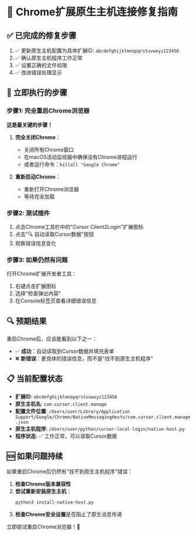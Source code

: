 # 🔧 Chrome扩展原生主机连接修复指南

## ✅ 已完成的修复步骤
1. ✅ 更新原生主机配置为具体扩展ID: `abcdefghijklmnopqrstuvwxyz123456`
2. ✅ 确认原生主机程序工作正常
3. ✅ 设置正确的文件权限
4. ✅ 改进错误处理显示

## 🚀 立即执行的步骤

### 步骤1: 完全重启Chrome浏览器
**这是最关键的步骤！**

1. **完全关闭Chrome**：
   - 关闭所有Chrome窗口
   - 在macOS活动监视器中确保没有Chrome进程运行
   - 或者运行命令：`killall "Google Chrome"`

2. **重新启动Chrome**：
   - 重新打开Chrome浏览器
   - 等待完全加载

### 步骤2: 测试插件
1. 点击Chrome工具栏中的"Cursor Client2Login"扩展图标
2. 点击"🔍 自动读取Cursor数据"按钮
3. 观察错误信息变化

### 步骤3: 如果仍然有问题
打开Chrome扩展开发者工具：
1. 右键点击扩展图标
2. 选择"检查弹出内容"
3. 在Console标签页查看详细错误信息

## 🔍 预期结果
重启Chrome后，应该能看到以下之一：
- ✅ **成功**：自动读取到Cursor数据并填充表单
- ❌ **新错误**：更具体的错误信息，而不是"找不到原生主机程序"

## 📋 当前配置状态
- **扩展ID**: `abcdefghijklmnopqrstuvwxyz123456`
- **原生主机名**: `com.cursor.client.manage`
- **配置文件位置**: `/Users/user/Library/Application Support/Google/Chrome/NativeMessagingHosts/com.cursor.client.manage.json`
- **原生主机程序**: `/Users/user/python/cursor-local-login/native-host.py`
- **程序状态**: ✅ 工作正常，可以读取Cursor数据

## 🆘 如果问题持续
如果重启Chrome后仍然有"找不到原生主机程序"错误：

1. **检查Chrome版本兼容性**
2. **尝试重新安装原生主机**：
   ```bash
   python3 install-native-host.py
   ```
3. **检查Chrome安全设置**是否阻止了原生消息传递

立即尝试重启Chrome浏览器！🔄 